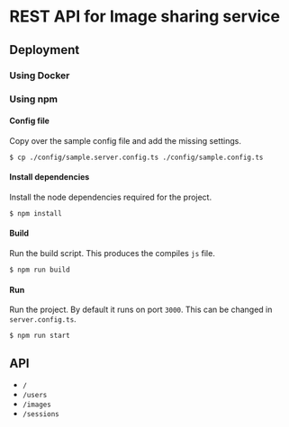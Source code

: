 # REST API for Image sharing service

## Deployment

### Using Docker

### Using npm

#### Config file

Copy over the sample config file and add the missing settings.

```
$ cp ./config/sample.server.config.ts ./config/sample.config.ts
```

#### Install dependencies

Install the node dependencies required for the project.

```
$ npm install
```

#### Build

Run the build script. This produces the compiles `js` file.

```
$ npm run build
```

#### Run

Run the project. By default it runs on port `3000`. This can be changed in `server.config.ts`.

```
$ npm run start
```

## API

- `/`
- `/users`
- `/images`
- `/sessions`
